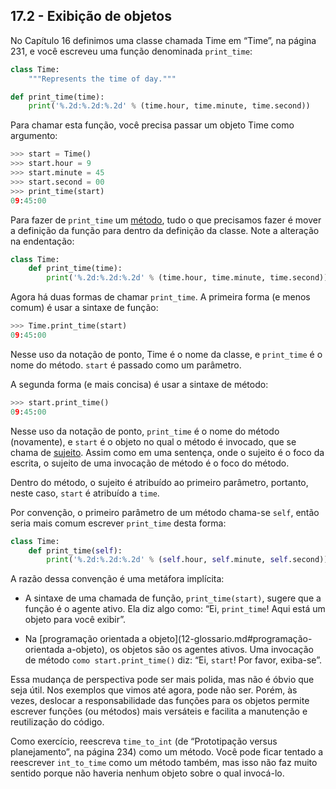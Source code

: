 ## 17.2 - Exibição de objetos

No Capítulo 16 definimos uma classe chamada Time em “Time”, na página 231, e você escreveu uma função denominada `print_time`:

```python
class Time:
    """Represents the time of day."""

def print_time(time):
    print('%.2d:%.2d:%.2d' % (time.hour, time.minute, time.second))
```

Para chamar esta função, você precisa passar um objeto Time como argumento:

```python
>>> start = Time()
>>> start.hour = 9
>>> start.minute = 45
>>> start.second = 00
>>> print_time(start)
09:45:00
```

Para fazer de `print_time` um [método](12-glossario.md#método), tudo o que precisamos fazer é mover a definição da função para dentro da definição da classe. Note a alteração na endentação:

```python
class Time:
    def print_time(time):
        print('%.2d:%.2d:%.2d' % (time.hour, time.minute, time.second))
```

Agora há duas formas de chamar `print_time`. A primeira forma (e menos comum) é usar a sintaxe de função:

```python
>>> Time.print_time(start)
09:45:00
```

Nesse uso da notação de ponto, Time é o nome da classe, e `print_time` é o nome do método. `start` é passado como um parâmetro.

A segunda forma (e mais concisa) é usar a sintaxe de método:

```python
>>> start.print_time()
09:45:00
```

Nesse uso da notação de ponto, `print_time` é o nome do método (novamente), e `start` é o objeto no qual o método é invocado, que se chama de [sujeito](12-glossario.md#sujeito). Assim como em uma sentença, onde o sujeito é o foco da escrita, o sujeito de uma invocação de método é o foco do método.

Dentro do método, o sujeito é atribuído ao primeiro parâmetro, portanto, neste caso, `start` é atribuído a `time`.

Por convenção, o primeiro parâmetro de um método chama-se `self`, então seria mais comum escrever `print_time` desta forma:

```python
class Time:
    def print_time(self):
        print('%.2d:%.2d:%.2d' % (self.hour, self.minute, self.second))
```

A razão dessa convenção é uma metáfora implícita:

* A sintaxe de uma chamada de função, `print_time(start)`, sugere que a função é o agente ativo. Ela diz algo como: “Ei, `print_time`! Aqui está um objeto para você exibir”.

* Na [programação orientada a objeto](12-glossario.md#programação-orientada a-objeto), os objetos são os agentes ativos. Uma invocação de método `como start.print_time()` diz: “Ei, `start`! Por favor, exiba-se”.

Essa mudança de perspectiva pode ser mais polida, mas não é óbvio que seja útil. Nos exemplos que vimos até agora, pode não ser. Porém, às vezes, deslocar a responsabilidade das funções para os objetos permite escrever funções (ou métodos) mais versáteis e facilita a manutenção e reutilização do código.

Como exercício, reescreva `time_to_int` (de “Prototipação versus planejamento”, na página 234) como um método. Você pode ficar tentado a reescrever `int_to_time` como um método também, mas isso não faz muito sentido porque não haveria nenhum objeto sobre o qual invocá-lo.
